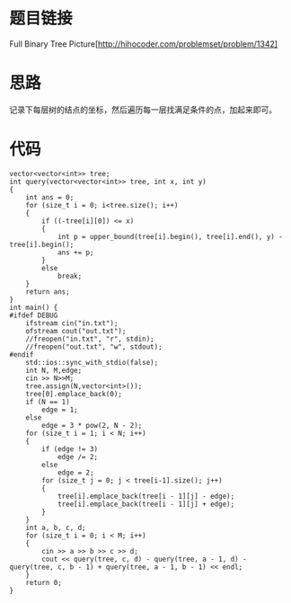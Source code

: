 ﻿# 题目链接
Full Binary Tree Picture[http://hihocoder.com/problemset/problem/1342]

# 思路
记录下每层树的结点的坐标，然后遍历每一层找满足条件的点，加起来即可。

# 代码
	vector<vector<int>> tree;
	int query(vector<vector<int>> tree, int x, int y)
	{
		int ans = 0;
		for (size_t i = 0; i<tree.size(); i++)
		{
			if ((-tree[i][0]) <= x)
			{
				int p = upper_bound(tree[i].begin(), tree[i].end(), y) - tree[i].begin();
				ans += p;
			}
			else
				break;
		}
		return ans;
	}
	int main() {
	#ifdef DEBUG
		ifstream cin("in.txt");
		ofstream cout("out.txt");
		//freopen("in.txt", "r", stdin);
		//freopen("out.txt", "w", stdout);
	#endif
		std::ios::sync_with_stdio(false);
		int N, M,edge;
		cin >> N>>M;
		tree.assign(N,vector<int>());
		tree[0].emplace_back(0);
		if (N == 1) 
			edge = 1;
		else
			edge = 3 * pow(2, N - 2);
		for (size_t i = 1; i < N; i++)
		{
			if (edge != 3)
				edge /= 2;
			else
				edge = 2;
			for (size_t j = 0; j < tree[i-1].size(); j++)
			{
				tree[i].emplace_back(tree[i - 1][j] - edge);
				tree[i].emplace_back(tree[i - 1][j] + edge);
			}
		}
		int a, b, c, d;
		for (size_t i = 0; i < M; i++)
		{
			cin >> a >> b >> c >> d;
			cout << query(tree, c, d) - query(tree, a - 1, d) - query(tree, c, b - 1) + query(tree, a - 1, b - 1) << endl;
		}
		return 0;
	}
